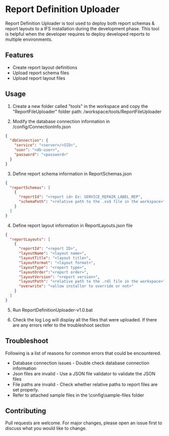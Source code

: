 # Report Definition Uploader

Report Definition Uploader is tool used to deploy both report schemas & report layouts to a IFS installation during the development phase. This tool is helpful when the developer requires to deploy developed reports to multiple environments.

## Features

 - Create report layout definitions
 - Upload report schema files
 - Upload report layout files

## Usage

1. Create a new folder called "tools" in the workspace and copy the "ReportFileUploader" folder
   path: /workspace/tools/ReportFileUploader

2. Modify the database connection information in /config/ConnectionInfo.json

```json
{
  "dbConnection": {
    "service": "<server>/<SID>",
    "user": "<db-user>",
    "password": "<password>"
  }
}
```
3. Define report schema information in ReportSchemas.json

```json
{
  "reportSchemas": [
    {
      "reportId": "<report id> Ex: SERVICE_REPAIR_LABEL_REP",
      "schemaPath": "<relative path to the .xsd file in the workspace>"
    }
  ]
}
```
4. Define report layout information in ReportLayouts.json file

```json
{
  "reportLayouts": [
    {
      "reportId": "<report ID>",
      "layoutName": "<layout name>",
      "layoutTitle": "<layout title>",
      "layoutFormat": "<layout format>",
      "layoutType": "<report type>",
      "layoutOrder":"<report order>",
      "layoutVersion": "<report version>",
      "layoutPath": "<relative path to the .rdl file in the workspace>",      
      "overwrite": "<allow installer to override or not>"
    } 
  ]
}
```
5. Run ReportDefinitionUploader-v1.0.bat

6. Check the log
   Log will display all the files that were uploaded. If there are any errors refer to the troubleshoot section

## Troubleshoot

Following is a list of reasons for common errors that could be encountered.

- Database connection issues - Double check database connection information
- Json files are invalid - Use a JSON file validator to validate the JSON files
- File paths are invalid - Check whether relative paths to report files are set properly.
- Refer to attached sample files in the \config\sample-files folder

## Contributing
Pull requests are welcome. For major changes, please open an issue first to discuss what you would like to change.
